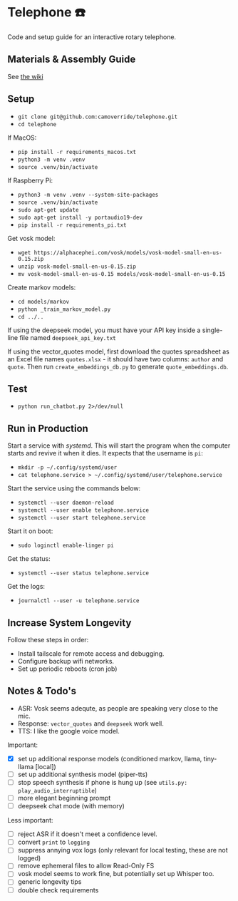 # Telephone ☎️ 

Code and setup guide for an interactive rotary telephone.


## Materials & Assembly Guide

See [the wiki](https://github.com/camoverride/telephone/wiki)


## Setup

- `git clone git@github.com:camoverride/telephone.git`
- `cd telephone`

If MacOS:

- `pip install -r requirements_macos.txt`
- `python3 -m venv .venv`
- `source .venv/bin/activate`

If Raspberry Pi:

- `python3 -m venv .venv --system-site-packages`
- `source .venv/bin/activate`
- `sudo apt-get update`
- `sudo apt-get install -y portaudio19-dev`
- `pip install -r requirements_pi.txt`


Get vosk model:

- `wget https://alphacephei.com/vosk/models/vosk-model-small-en-us-0.15.zip`
- `unzip vosk-model-small-en-us-0.15.zip`
- `mv vosk-model-small-en-us-0.15 models/vosk-model-small-en-us-0.15`

Create markov models:

- `cd models/markov`
- `python _train_markov_model.py`
- `cd ../..`

If using the deepseek model, you must have your API key inside a single-line file named `deepseek_api_key.txt`

If using the vector_quotes model, first download the quotes spreadsheet as an Excel file names `quotes.xlsx` - it should have two columns: `author` and `quote`. Then run `create_embeddings_db.py` to generate `quote_embeddings.db`.


## Test

- `python run_chatbot.py 2>/dev/null`


## Run in Production

Start a service with *systemd*. This will start the program when the computer starts and revive it when it dies. It expects that the username is `pi`:

- `mkdir -p ~/.config/systemd/user`
- `cat telephone.service > ~/.config/systemd/user/telephone.service`

Start the service using the commands below:

- `systemctl --user daemon-reload`
- `systemctl --user enable telephone.service`
- `systemctl --user start telephone.service`

Start it on boot:

- `sudo loginctl enable-linger pi`

Get the status:

- `systemctl --user status telephone.service`


Get the logs:

- `journalctl --user -u telephone.service`


## Increase System Longevity

Follow these steps in order:

- Install tailscale for remote access and debugging.
- Configure backup wifi networks.
- Set up periodic reboots (cron job)


## Notes & Todo's

- ASR: Vosk seems adequte, as people are speaking very close to the mic.
- Response: `vector_quotes` and `deepseek` work well.
- TTS: I like the google voice model.


Important:

- [X] set up additional response models (conditioned markov, llama, tiny-llama [local])
- [ ] set up additional synthesis model (piper-tts)
- [ ] stop speech synthesis if phone is hung up (see `utils.py: play_audio_interruptible`)
- [ ] more elegant beginning prompt
- [ ] deepseek chat mode (with memory)

Less important:

- [ ] reject ASR if it doesn't meet a confidence level.
- [ ] convert `print` to `logging`
- [ ] suppress annying vox logs (only relevant for local testing, these are not logged)
- [ ] remove ephemeral files to allow Read-Only FS
- [ ] vosk model seems to work fine, but potentially set up Whisper too.
- [ ] generic longevity tips
- [ ] double check requirements
